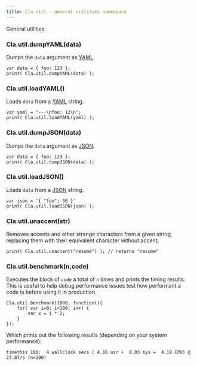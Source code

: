 ```yaml
---
title: Cla.util - general utilities namespace
---
```


General utilities. 

### Cla.util.dumpYAML(data)

Dumps the `data` argument as [YAML](devel/yaml). 

    var data = { foo: 123 };
    print( Cla.util.dumpYAML(data) );

### Cla.util.loadYAML()

Loads `data` from a [YAML](devel/yaml) string. 

    var yaml = "---\nfoo: 12\n";
    print( Cla.util.loadYAML(yaml) );

### Cla.util.dumpJSON(data)

Dumps the `data` argument as [JSON](https://en.wikipedia.org/wiki/JSON).

    var data = { foo: 123 };
    print( Cla.util.dumpJSON(data) );

### Cla.util.loadJSON()

Loads `data` from a [JSON](https://en.wikipedia.org/wiki/JSON) string. 

    var json = '{ "foo": 30 }'
    print( Cla.util.loadJSON(json) );

### Cla.util.unaccent(str)

Removes accents and other strange characters from a given string, 
replacing them with their equivalent character without accent;

    print( Cla.util.unaccent("résumé") ); // returns "resume"

### Cla.util.benchmark(n,code)

Executes the block of `code` a total of `n` times and prints the 
timing results. This is useful to help debug performance issues
test how performant a code is before using it in production.

    Cla.util.benchmark(1000, function(){
        for( var i=0; i<100; i++) {
            var x = i * 2;
        }
    });

Which prints out the following results (depending on your system performance):

`timethis 100:  4 wallclock secs ( 4.16 usr +  0.03 sys =  4.19 CPU) @ 23.87/s (n=100)`

